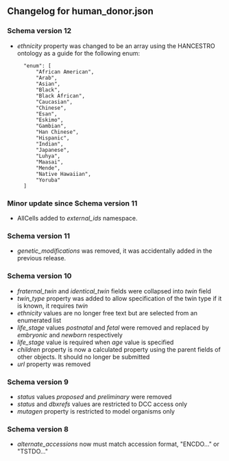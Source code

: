 ## Changelog for human_donor.json

### Schema version 12

* *ethnicity* property was changed to be an array using the HANCESTRO ontology as a guide for the following enum:

        "enum": [
            "African American",
            "Arab",
            "Asian",
            "Black",
            "Black African",
            "Caucasian",
            "Chinese",
            "Esan",
            "Eskimo",
            "Gambian",
            "Han Chinese",
            "Hispanic",
            "Indian",
            "Japanese",
            "Luhya",
            "Maasai",
            "Mende",
            "Native Hawaiian",
            "Yoruba"
        ]

### Minor update since Schema version 11
* AllCells added to *external_ids* namespace.

### Schema version 11

* *genetic_modifications* was removed, it was accidentally added in the previous release.

### Schema version 10

* *fraternal_twin* and *identical_twin* fields were collapsed into *twin* field
* *twin_type* property was added to allow specification of the twin type if it is known, it requires *twin*
* *ethnicity* values are no longer free text but are selected from an enumerated list
* *life_stage* values *postnatal* and *fetal* were removed and replaced by *embryonic* and *newborn* respectively
* *life_stage* value is required when *age* value is specified
* *children* property is now a calculated property using the parent fields of other objects. It should no longer be submitted
* *url* property was removed

### Schema version 9

* *status* values *proposed* and *preliminary* were removed
* *status* and *dbxrefs* values are restricted to DCC access only
* *mutagen* property is restricted to model organisms only

### Schema version 8

* *alternate_accessions* now must match accession format, "ENCDO..." or "TSTDO..."
